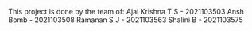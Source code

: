 This project is done by the team of:
Ajai Krishna T S - 2021103503
Ansh Bomb - 2021103508
Ramanan S J - 2021103563
Shalini B - 2021103575
